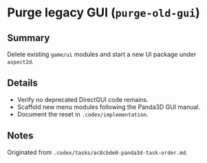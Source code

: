 # Purge legacy GUI (`purge-old-gui`)

## Summary
Delete existing `game/ui` modules and start a new UI package under `aspect2d`.

## Details
- Verify no deprecated DirectGUI code remains.
- Scaffold new menu modules following the Panda3D GUI manual.
- Document the reset in `.codex/implementation`.

## Notes
Originated from `.codex/tasks/ac8cbde0-panda3d-task-order.md`.
